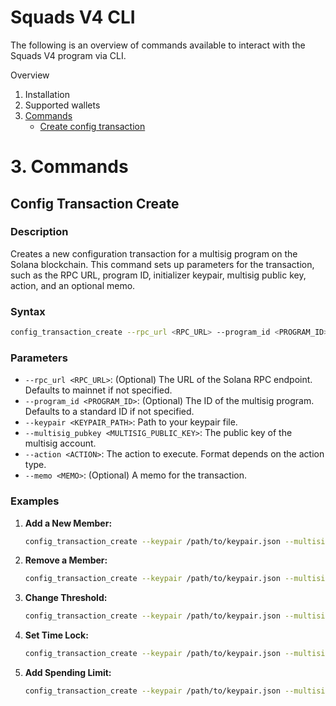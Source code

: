 # Squads V4 CLI

The following is an overview of commands available to interact with the Squads V4 program via CLI.

Overview

1. Installation
2. Supported wallets
3. [Commands](#3.-commands)
   - [Create config transaction](#config-transaction-create)
  


# 3. Commands

## Config Transaction Create

### Description
Creates a new configuration transaction for a multisig program on the Solana blockchain. This command sets up parameters for the transaction, such as the RPC URL, program ID, initializer keypair, multisig public key, action, and an optional memo.

### Syntax
```bash
config_transaction_create --rpc_url <RPC_URL> --program_id <PROGRAM_ID> --keypair <KEYPAIR_PATH> --multisig_pubkey <MULTISIG_PUBLIC_KEY> --action <ACTION> [--memo <MEMO>]
```

### Parameters
- `--rpc_url <RPC_URL>`: (Optional) The URL of the Solana RPC endpoint. Defaults to mainnet if not specified.
- `--program_id <PROGRAM_ID>`: (Optional) The ID of the multisig program. Defaults to a standard ID if not specified.
- `--keypair <KEYPAIR_PATH>`: Path to your keypair file.
- `--multisig_pubkey <MULTISIG_PUBLIC_KEY>`: The public key of the multisig account.
- `--action <ACTION>`: The action to execute. Format depends on the action type.
- `--memo <MEMO>`: (Optional) A memo for the transaction.

### Examples
1. **Add a New Member:**
   ```bash
   config_transaction_create --keypair /path/to/keypair.json --multisig_pubkey <MULTISIG_PUBLIC_KEY> --action "AddMember <NEW_MEMBER_PUBLIC_KEY> <PERMISSIONS>"
   ```
2. **Remove a Member:**
   ```bash
   config_transaction_create --keypair /path/to/keypair.json --multisig_pubkey <MULTISIG_PUBLIC_KEY> --action "RemoveMember <MEMBER_PUBLIC_KEY>"
   ```
3. **Change Threshold:**
   ```bash
   config_transaction_create --keypair /path/to/keypair.json --multisig_pubkey <MULTISIG_PUBLIC_KEY> --action "ChangeThreshold <NEW_THRESHOLD>"
   ```
4. **Set Time Lock:**
   ```bash
   config_transaction_create --keypair /path/to/keypair.json --multisig_pubkey <MULTISIG_PUBLIC_KEY> --action "SetTimeLock <TIME_LOCK_VALUE>"
   ```
5. **Add Spending Limit:**
   ```bash
   config_transaction_create --keypair /path/to/keypair.json --multisig_pubkey <MULTISIG_PUBLIC_KEY> --action "AddSpendingLimit <CREATE_KEY> <VAULT_INDEX> <MINT> <AMOUNT> <PERIOD> <MEMBERS> <DESTINATIONS>"
   ```
